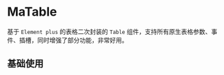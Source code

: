 # MaTable

基于 `Element plus` 的表格二次封装的 `Table` 组件，支持所有原生表格参数、事件、插槽，同时增强了部分功能，非常好用。

## 基础使用
<Preview dir="demos/ma-table/base/" />

